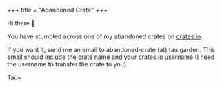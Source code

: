 +++
title = "Abandoned Crate"
+++

Hi there 👋

You have stumbled across one of my abandoned crates on [crates.io](https://crates.io/users/bash).

If you want it, send me an email to abandoned-crate (at) tau.garden. This email should include the crate name and your crates.io username (I need the username to transfer the crate to you).

Tau~
